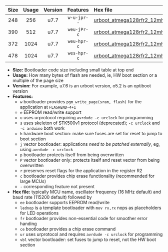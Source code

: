 |Size|Usage|Version|Features|Hex file|
|:-:|:-:|:-:|:-:|:--|
|248|256|u7.7|`w-u-jpr--`|[urboot_atmega128rfr2_12mhz_115200bps_lednop_ur_vbl.hex](https://raw.githubusercontent.com/stefanrueger/urboot.hex/main/mcus/atmega128rfr2/fcpu_12mhz/115200_bps/urboot_atmega128rfr2_12mhz_115200bps_lednop_ur_vbl.hex)|
|390|512|u7.7|`weu-jPr-c`|[urboot_atmega128rfr2_12mhz_115200bps_ee_lednop_fr_ce_ur_vbl.hex](https://raw.githubusercontent.com/stefanrueger/urboot.hex/main/mcus/atmega128rfr2/fcpu_12mhz/115200_bps/urboot_atmega128rfr2_12mhz_115200bps_ee_lednop_fr_ce_ur_vbl.hex)|
|372|1024|u7.7|`weu-hpr-c`|[urboot_atmega128rfr2_12mhz_115200bps_ee_lednop_fr_ce_ur.hex](https://raw.githubusercontent.com/stefanrueger/urboot.hex/main/mcus/atmega128rfr2/fcpu_12mhz/115200_bps/urboot_atmega128rfr2_12mhz_115200bps_ee_lednop_fr_ce_ur.hex)|
|478|1024|u7.7|`wes-hpr-c`|[urboot_atmega128rfr2_12mhz_115200bps_ee_lednop_fr_ce.hex](https://raw.githubusercontent.com/stefanrueger/urboot.hex/main/mcus/atmega128rfr2/fcpu_12mhz/115200_bps/urboot_atmega128rfr2_12mhz_115200bps_ee_lednop_fr_ce.hex)|

- **Size:** Bootloader code size including small table at top end
- **Usage:** How many bytes of flash are needed, ie, HW boot section or a multiple of the page size
- **Version:** For example, u7.6 is an urboot version, o5.2 is an optiboot version
- **Features:**
  + `w` bootloader provides `pgm_write_page(sram, flash)` for the application at `FLASHEND-4+1`
  + `e` EEPROM read/write support
  + `u` uses urprotocol requiring `avrdude -c urclock` for programming
  + `s` uses skeleton of STK500v1 protocol (deprecated); `-c urclock` and `-c arduino` both work
  + `h` hardware boot section: make sure fuses are set for reset to jump to boot section
  + `j` vector bootloader: applications *need to be patched externally*, eg, using `avrdude -c urclock`
  + `p` bootloader protects itself from being overwritten
  + `P` vector bootloader only: protects itself and reset vector from being overwritten
  + `r` preserves reset flags for the application in the register R2
  + `c` bootloader provides chip erase functionality (recommended for large MCUs)
  + `-` corresponding feature not present
- **Hex file:** typically MCU name, oscillator frequency (16 MHz default) and baud rate (115200 default) followed by
  + `ee` bootloader supports EEPROM read/write
  + `lednop` is a template bootloader with `mov rx,rx` nops as placeholders for LED operations
  + `fr` bootloader provides non-essential code for smoother error handing
  + `ce` bootloader provides a chip erase command
  + `ur` uses urprotocol and requires `avrdude -c urclock` for programming
  + `vbl` vector bootloader: set fuses to jump to reset, not the HW boot section
